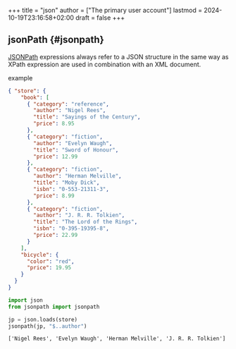 +++
title = "json"
author = ["The primary user account"]
lastmod = 2024-10-19T23:16:58+02:00
draft = false
+++

## jsonPath {#jsonpath}

[JSONPath](https://goessner.net/articles/JsonPath/) expressions always refer to a JSON structure in the same way as XPath
expression are used in combination with an XML document.

example

```json
{ "store": {
    "book": [
      { "category": "reference",
        "author": "Nigel Rees",
        "title": "Sayings of the Century",
        "price": 8.95
      },
      { "category": "fiction",
        "author": "Evelyn Waugh",
        "title": "Sword of Honour",
        "price": 12.99
      },
      { "category": "fiction",
        "author": "Herman Melville",
        "title": "Moby Dick",
        "isbn": "0-553-21311-3",
        "price": 8.99
      },
      { "category": "fiction",
        "author": "J. R. R. Tolkien",
        "title": "The Lord of the Rings",
        "isbn": "0-395-19395-8",
        "price": 22.99
      }
    ],
    "bicycle": {
      "color": "red",
      "price": 19.95
    }
  }
}
```

```python
import json
from jsonpath import jsonpath

jp = json.loads(store)
jsonpath(jp, "$..author")
```

```text
['Nigel Rees', 'Evelyn Waugh', 'Herman Melville', 'J. R. R. Tolkien']
```
